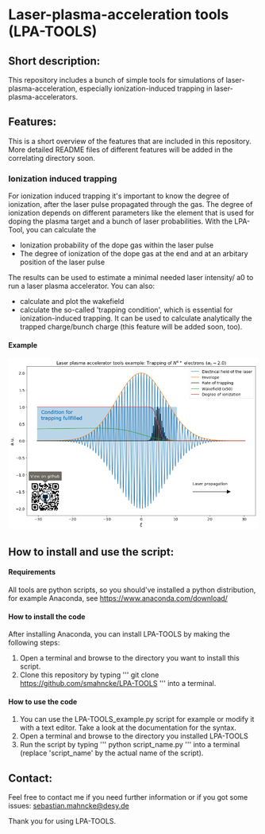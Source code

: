 # Laser-plasma-acceleration tools (LPA-TOOLS)

## Short description: 

This repository includes a bunch of simple tools for simulations of laser-plasma-acceleration, especially ionization-induced trapping in laser-plasma-accelerators.

## Features:

This is a short overview of the features that are included in this repository. More detailed README files of different features will be added in the correlating directory soon.

### Ionization induced trapping

For ionization induced trapping it's important to know the degree of ionization, after the laser pulse propagated through the gas.
The degree of ionization depends on different parameters like the element that is used for doping the plasma target and a bunch of
laser probabilities. With the LPA-Tool, you can calculate the 
- Ionization probability  of the dope gas within the laser pulse
- The degree of ionization of the dope gas at the end and at an arbitary position of the laser pulse

The results can be used to estimate a minimal needed laser intensity/ a0 to run a laser plasma accelerator. You can also:
- calculate and plot the wakefield 
- calculate the so-called 'trapping condition', which is essential for ionization-induced trapping. It can be used to calculate analytically the trapped charge/bunch charge (this feature will be added soon, too).

#### Example

![alt example_plot](example_plot.png)

## How to install and use the script:

#### Requirements

All tools are python scripts, so you should've installed a python distribution, for example Anaconda, see https://www.anaconda.com/download/

#### How to install the code 

After installing Anaconda, you can install LPA-TOOLS by making the following steps:

1. Open a terminal and browse to the directory you want to install this script.
2. Clone this repository by typing
	'''
 	git clone https://github.com/smahncke/LPA-TOOLS
	'''
into a terminal.

#### How to use the code

1. You can use the LPA-TOOLS_example.py script for example or modify it with a text editor. Take a look at the documentation for the syntax.
2. Open a terminal and browse to the directory you installed LPA-TOOLS
3. Run the script by typing
	'''
	python script_name.py
	'''
into a terminal (replace 'script_name' by the actual name of the script).



## Contact:

Feel free to contact me if you need further information or if you got some issues: sebastian.mahncke@desy.de

Thank you for using LPA-TOOLS. 

